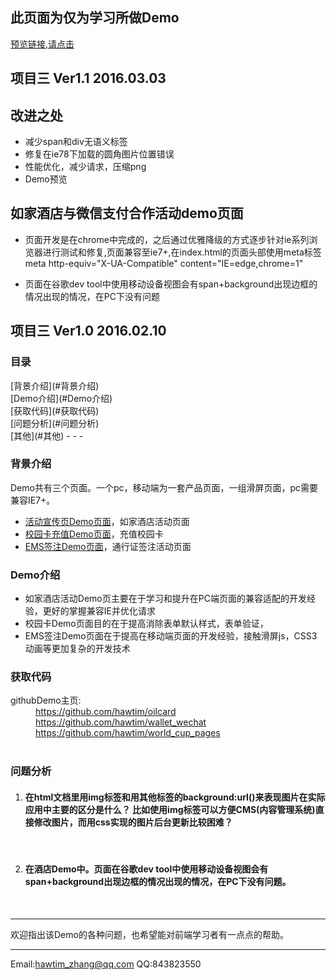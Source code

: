 <h2>此页面为仅为学习所做Demo</h2>
<a href = "http://htmlpreview.github.io/?https://github.com/hawtim/rujiaHotel/blob/master/index.html">预览链接,请点击</a>
<h2>项目三  Ver1.1 2016.03.03</h2>
<h2>改进之处</h2>
<ul>
	<li>减少span和div无语义标签</li>
	<li>修复在ie78下加载的圆角图片位置错误</li>
	<li>性能优化，减少请求，压缩png</li>
	<li>Demo预览</li>
</ul>
<h2>如家酒店与微信支付合作活动demo页面</h2>
<ul>
	<li>
		<p>页面开发是在chrome中完成的，之后通过优雅降级的方式逐步针对ie系列浏览器进行测试和修复,页面兼容至ie7+,在index.html的页面头部使用meta标签<br>meta http-equiv="X-UA-Compatible" content="IE=edge,chrome=1"</p>
	</li>
	<li>页面在谷歌dev tool中使用移动设备视图会有span+background出现边框的情况出现的情况，在PC下没有问题</li>
</ul>


<h2>项目三 Ver1.0 2016.02.10</h2>
<h3>目录</h3>
[背景介绍](#背景介绍)<br>
[Demo介绍](#Demo介绍)<br>
[获取代码](#获取代码)<br>
[问题分析](#问题分析)<br>
[其他](#其他)
- - -
<a name="背景介绍"></a>
	<h3>背景介绍</h3>
	<p>Demo共有三个页面。一个pc，移动端为一套产品页面，一组滑屏页面，pc需要兼容IE7+。</p>
	<ul>
	    <li><a href="https://github.com/hawtim/universityCard">活动宣传页Demo页面</a>，如家酒店活动页面</li>
	    <li><a href="https://github.com/hawtim/wallet_wechat">校园卡充值Demo页面</a>，充值校园卡</li>
	    <li><a href="https://github.com/hawtim/passport_resign">EMS签注Demo页面</a>，通行证签注活动页面</li>
	</ul>
<a name="Demo介绍"></a>
	<h3>Demo介绍</h3>
	<ul>
	    <li>如家酒店活动Demo页主要在于学习和提升在PC端页面的兼容适配的开发经验，更好的掌握兼容IE并优化请求</li>
	    <li>校园卡Demo页面目的在于提高消除表单默认样式，表单验证，</li>
	    <li>EMS签注Demo页面在于提高在移动端页面的开发经验，接触滑屏js，CSS3动画等更加复杂的开发技术</li>
	</ul>
<a name="获取代码"></a>
	<h3>获取代码</h3>
	<dt>githubDemo主页:</dt>
	<dd><a href="https://github.com/hawtim/oilcard">https://github.com/hawtim/oilcard</dd>
	<dd><a href="https://github.com/hawtim/wallet_wechat">https://github.com/hawtim/wallet_wechat</dd>
	<dd><a href="https://github.com/hawtim/world_cup_pages">https://github.com/hawtim/world_cup_pages</dd><br>

<a name="问题分析"></a>
	<h3>问题分析</h3>
<ol>
	<li>
		<h4>在html文档里用img标签和用其他标签的background:url()来表现图片在实际应用中主要的区分是什么？
		比如使用img标签可以方便CMS(内容管理系统)直接修改图片，而用css实现的图片后台更新比较困难？</h4>
		<p class="answer">&nbsp;</p>
	</li>
	<li>
		<h4>在酒店Demo中。页面在谷歌dev tool中使用移动设备视图会有span+background出现边框的情况出现的情况，在PC下没有问题。</h4>
		<p class="answer">&nbsp;</p>
	</li>
</ol>

<a name="其他"></a>
****
欢迎指出该Demo的各种问题，也希望能对前端学习者有一点点的帮助。
****
Email:<hawtim_zhang@qq.com>
QQ:843823550
